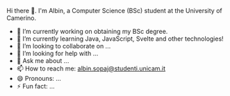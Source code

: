 Hi there 👋. I'm Albin, a Computer Science (BSc) student at the University of Camerino. 

- 🔭 I’m currently working on obtaining my BSc degree.
- 🌱 I’m currently learning Java, JavaScript, Svelte and other technologies!
- 👯 I’m looking to collaborate on ...
- 🤔 I’m looking for help with ...
- 💬 Ask me about ...
- 📫 How to reach me: albin.sopaj@studenti.unicam.it
- 😄 Pronouns: ...
- ⚡ Fun fact: ...
